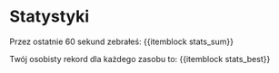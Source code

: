 # Statystyki

Przez ostatnie 60 sekund zebrałeś: {{itemblock stats_sum}}

Twój osobisty rekord dla każdego zasobu to: {{itemblock stats_best}}
